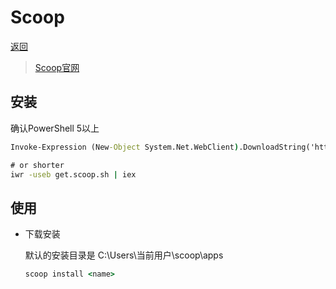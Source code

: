 [win]: /note/win/README.md
[url:scoop]: https://scoop.sh/

# Scoop

[返回][win]

> [Scoop官网][url:scoop]

## 安装

确认PowerShell 5以上

```bat
Invoke-Expression (New-Object System.Net.WebClient).DownloadString('https://get.scoop.sh')

# or shorter
iwr -useb get.scoop.sh | iex
```

## 使用

- 下载安装

    默认的安装目录是 C:\Users\当前用户\scoop\apps

    ```bat
    scoop install <name>
    ```
